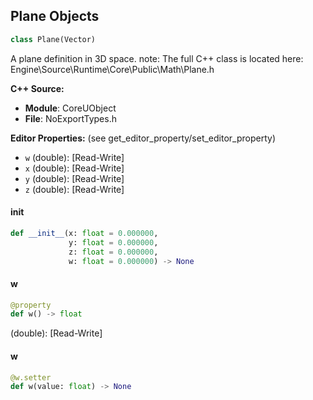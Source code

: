 ## Plane Objects

```python
class Plane(Vector)
```

A plane definition in 3D space.
note: The full C++ class is located here: Engine\Source\Runtime\Core\Public\Math\Plane.h

**C++ Source:**

- **Module**: CoreUObject
- **File**: NoExportTypes.h

**Editor Properties:** (see get_editor_property/set_editor_property)

- ``w`` (double):  [Read-Write]
- ``x`` (double):  [Read-Write]
- ``y`` (double):  [Read-Write]
- ``z`` (double):  [Read-Write]

<a id="unreal.Plane.__init__"></a>

#### __init__

```python
def __init__(x: float = 0.000000,
             y: float = 0.000000,
             z: float = 0.000000,
             w: float = 0.000000) -> None
```

<a id="unreal.Plane.w"></a>

#### w

```python
@property
def w() -> float
```

(double):  [Read-Write]

<a id="unreal.Plane.w"></a>

#### w

```python
@w.setter
def w(value: float) -> None
```

<a id="unreal.Matrix44f"></a>